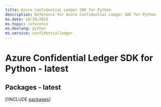 ```yaml
---
title: Azure Confidential Ledger SDK for Python
description: Reference for Azure Confidential Ledger SDK for Python
ms.date: 10/20/2025
ms.topic: reference
ms.devlang: python
ms.service: confidentialledger
---
```

# Azure Confidential Ledger SDK for Python - latest
## Packages - latest
[!INCLUDE [packages](confidential-ledger-index.md)]